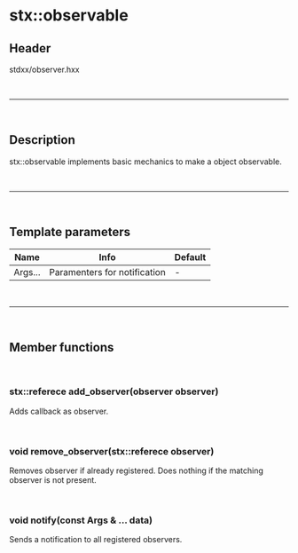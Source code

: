 # stx::observable

## Header
stdxx/observer.hxx

<br>

---

<br>

## Description
stx::observable implements basic mechanics to make a object observable.

<br>

---

<br>

## Template parameters
| Name    | Info                         | Default |
| ------- | ---------------------------- | ------- |
| Args... | Paramenters for notification | -       |

<br>

---

<br>

## Member functions

<br>

### stx::referece<observer> add_observer(observer observer)

Adds callback as observer.

<br>

### void remove_observer(stx::referece<observer> observer)

Removes observer if already registered. Does nothing if the matching observer is not present.

<br>


### void notify(const Args & ... data)

Sends a notification to all registered observers.

<br>
